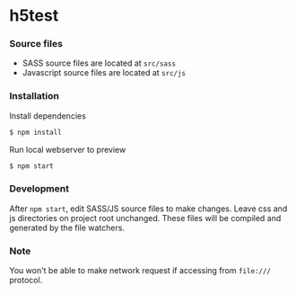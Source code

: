 # h5test

### Source files
- SASS source files are located at `src/sass`
- Javascript source files are located at `src/js`

### Installation
Install dependencies
```sh
$ npm install
```

Run local webserver to preview
```sh
$ npm start
```

### Development
After `npm start`, edit SASS/JS source files to make changes. Leave css and js directories on project root unchanged. These files will be compiled and generated by the file watchers.

### Note
You won't be able to make network request if accessing from `file:///` protocol.
